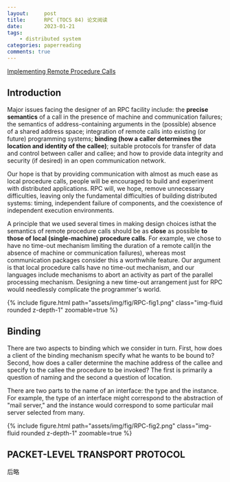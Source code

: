 ```yaml
---
layout:     post
title:      RPC (TOCS 84) 论文阅读
date:       2023-01-21
tags:
    - distributed system
categories: paperreading
comments: true
---
```


[Implementing Remote Procedure Calls](https://dl.acm.org/doi/10.1145/2080.357392)

## Introduction

Major issues facing the designer of an RPC facility include: the **precise semantics** of a call in the presence of machine and communication failures; the semantics of address-containing arguments in the (possible) absence of a shared address space; integration of remote calls into existing (or future) programming systems; **binding (how a caller determines the location and identity of the callee)**; suitable protocols for transfer of data and control between caller and callee; and how to provide data integrity and security (if desired) in an open communication network.

Our hope is that by providing communication with almost as much ease as local procedure calls, people will be encouraged to build and experiment with distributed applications. RPC will, we hope, remove unnecessary difficulties, leaving only the fundamental difficulties of building distributed systems: timing, independent failure of components, and the coexistence of independent execution environments.

A principle that we used several times in making design choices isthat the semantics of remote procedure calls should be as **close** as possible **to those of local (single-machine) procedure calls**. For example, we chose to have no time-out mechanism limiting the duration of a remote call(in the absence of machine or communication failures), whereas most communication packages consider this a worthwhile feature. Our argument is that local procedure calls have no time-out mechanism, and our languages include mechanisms to abort an activity as part of the parallel processing mechanism. Designing a new time-out arrangement just for RPC would needlessly complicate the programmer's world.

{% include figure.html path="assets/img/fig/RPC-fig1.png" class="img-fluid rounded z-depth-1" zoomable=true %}

## Binding

There are two aspects to binding which we consider in turn. First, how does a client of the binding mechanism specify what he wants to be bound to? Second, how does a caller determine the machine address of the callee and specify to the callee the procedure to be invoked? The first is primarily a question of naming and the second a question of location.

There are two parts to the name of an interface: the type and the instance. For example, the type of an interface might correspond to the abstraction of "mail server," and the instance would correspond to some particular mail server selected from many.

{% include figure.html path="assets/img/fig/RPC-fig2.png" class="img-fluid rounded z-depth-1" zoomable=true %}

## PACKET-LEVEL TRANSPORT PROTOCOL

后略